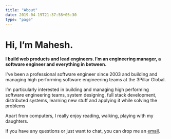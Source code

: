 ```yaml
---
title: "About"
date: 2019-04-19T21:37:58+05:30
type: "page"
---
```

# Hi, I’m Mahesh.

**I build web products and lead engineers. I’m an engineering manager, a software engineer and everything in between.**

I've been a professional software engineer since 2003 and building and managing high performing software engineering teams at the 3Pillar Global.

I’m particularly interested in building and managing high performing software engineering teams, system designing, full stack development, distributed systems, learning new stuff and applying it while solving the problems

Apart from computers, I really enjoy reading, walking, playing with my daughters.

If you have any questions or just want to chat, you can drop me an [email](mailto:singh.mahesh@gmail.com).